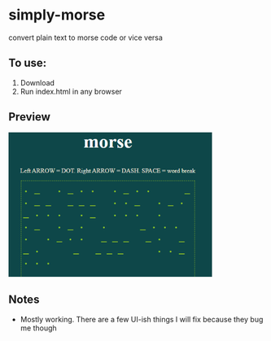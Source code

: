 # simply-morse
convert plain text to morse code or vice versa

## To use:
1. Download
2. Run index.html in any browser

## Preview

<img src="img/preview.png" width="400px">

## Notes

- Mostly working. There are a few UI-ish things I will fix because they bug me though
